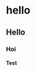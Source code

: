 <!DOCTYPE html>
<html>
  <head>
    <title>Ctrl.Create</title>
  </head>
  <body> 
    <h1>hello</h1>
    <h2>Hello</h2>
    <h3>Hoi</h3>
    <h4>Test</h4>
  </body>
</html>
